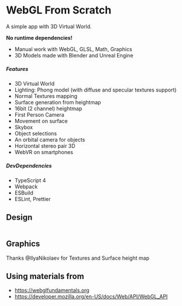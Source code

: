 # WebGL From Scratch

A simple app with 3D Virtual World.

**No runtime dependencies!**

- Manual work with WebGL, GLSL, Math, Graphics
- 3D Models made with Blender and Unreal Engine

##### Features
 
- 3D Virtual World
- Lighting: Phong model (with diffuse and specular textures support) 
- Normal Textures mapping
- Surface generation from heightmap
- 16bit (2 channel) heightmap
- First Person Camera
- Movement on surface
- Skybox
- Object selections
- An orbital camera for objects
- Horizontal stereo pair 3D
- WebVR on smartphones

##### DevDependencies
- TypeScript 4
- Webpack
- ESBuild
- ESLint, Prettier

## Design

![]()

## Graphics

Thanks @IlyaNikolaev for Textures and Surface height map

## Using materials from

- https://webglfundamentals.org
- https://developer.mozilla.org/en-US/docs/Web/API/WebGL_API
